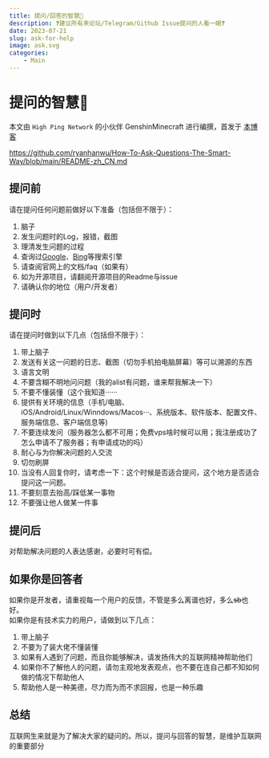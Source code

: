 ```yaml
---
title: 提问/回答的智慧🤔
description: ❓建议所有来论坛/Telegram/Github Issue提问的人看一眼❓
date: 2023-07-21
slug: ask-for-help
image: ask.svg
categories:
    - Main
---
```


# 提问的智慧🤔

本文由 `High Ping Network` 的小伙伴 GenshinMinecraft 进行编撰，首发于 [本博客](https://blog.highp.ing)

<https://github.com/ryanhanwu/How-To-Ask-Questions-The-Smart-Way/blob/main/README-zh_CN.md>
## 提问前
请在提问任何问题前做好以下准备（包括但不限于）：
1. 脑子
2. 发生问题时的Log，报错，截图
3. 理清发生问题的过程
4. 查询过[Google](https://google.com)、[Bing](https://bing.com)等搜索引擎
5. 请查阅官网上的文档/faq（如果有）
6. 如为开源项目，请翻阅开源项目的Readme与issue
7. 请确认你的地位（用户/开发者）

## 提问时
请在提问时做到以下几点（包括但不限于）：
1. 带上脑子
2. 发送有关这一问题的日志、截图（切勿手机拍电脑屏幕）等可以溯源的东西
3. 语言文明
4. 不要含糊不明地问问题（我的alist有问题，谁来帮我解决一下）
4. 不要不懂装懂（这个我知道······
5. 提供有关环境的信息（手机/电脑、iOS/Android/Linux/Winndows/Macos···、系统版本、软件版本、配置文件、服务端信息、客户端信息等)
6. 不要连续发问（服务器怎么都不可用；免费vps啥时候可以用；我注册成功了  怎么申请不了服务器；有申请成功的吗）
7. 耐心与为你解决问题的人交流
8. 切勿刷屏
9. 当没有人回复你时，请考虑一下：这个时候是否适合提问，这个地方是否适合提问这一问题。
10. 不要刻意去抬高/踩低某一事物
11. 不要强让他人做某一件事

## 提问后
对帮助解决问题的人表达感谢，必要时可有偿。

## 如果你是回答者
如果你是开发者，请重视每一个用户的反馈，不管是多么离谱也好，多么~~sb~~也好。\
如果你是有技术实力的用户，请做到以下几点：
1. 带上脑子
2. 不要为了装大佬不懂装懂
3. 如果有人遇到了问题，而且你能够解决，请发扬伟大的互联网精神帮助他们
4. 如果你不了解他人的问题，请勿主观地发表观点，也不要在连自己都不知如何做的情况下帮助他人
5. 帮助他人是一种美德，尽力而为而不求回报，也是一种乐趣

## 总结
互联网生来就是为了解决大家的疑问的。所以，提问与回答的智慧，是维护互联网的重要部分